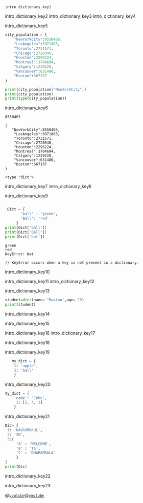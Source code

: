 ```ngMeta
intro_dictionary_key1
```

intro_dictionary_key2
intro_dictionary_key3
intro_dictionary_key4


intro_dictionary_key5


```python
city_population = {
    "NewYorkCity":8550405,
    "LosAngeles":3971883, 
    "Toronto":2731571, 
    "Chicago":2720546, 
    "Houston":2296224, 
    "Montreal":1704694, 
    "Calgary":1239220, 
    "Vancouver":631486, 
    "Boston":667137
}

print(city_population["NewYorkCity"])
print(city_population)
print(type(city_population))
```
intro_dictionary_key6


```
8550405

{
   "NewYorkCity":8550405,
    "LosAngeles":3971883, 
    "Toronto":2731571, 
    "Chicago":2720546, 
    "Houston":2296224, 
    "Montreal":1704694, 
    "Calgary":1239220, 
    "Vancouver":631486, 
    "Boston":667137
}

<type 'dict'>
```
intro_dictionary_key7
intro_dictionary_key8


intro_dictionary_key9


```python

 Dict = {
       'ball' : 'green',
       'Ball': 'red'
     }
print(Dict['ball'])
print(Dict['Ball'])
print(Dict['bat'])
```
```
green
red
KeyError: bat

// KeyError occurs when a key is not present in a dictionary.
```
 
intro_dictionary_key10



intro_dictionary_key11
intro_dictionary_key12


intro_dictionary_key13


```python
student=dict(name= "Ravina",age= 20)
print(student)
```
intro_dictionary_key14


intro_dictionary_key15



intro_dictionary_key16
intro_dictionary_key17


intro_dictionary_key18


intro_dictionary_key19



```python
   my_dict = {
    1: 'apple', 
    2: 'ball'
    }

```
intro_dictionary_key20


```python
my_dict = {
    'name': 'John',
     1: [2, 4, 3]
    }
```
intro_dictionary_key21
```python
Dic= {
 1: 'NAVGURUKUL',
 2: 'IN',  
 3:{
     'A' : 'WELCOME',
     'B' : 'To', 
     'C' : 'DHARAMSALA'
     }
}
print(Dic)
```
intro_dictionary_key22


intro_dictionary_key23


@[`youtube`](https://www.`youtube`.com/watch?v=daefaLgNkw0)@[`youtube`](https://www.`youtube`.com/watch?v=0g1ogNP5doA)